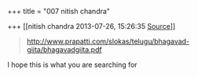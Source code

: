 +++
title = "007 nitish chandra"

+++
[[nitish chandra	2013-07-26, 15:26:35 [Source](https://groups.google.com/g/samskrita/c/Ok69FE-k2hU)]]



> <http://www.prapatti.com/slokas/telugu/bhagavad-giita/bhagavadgiita.pdf>

  

I hope this is what you are searching for

